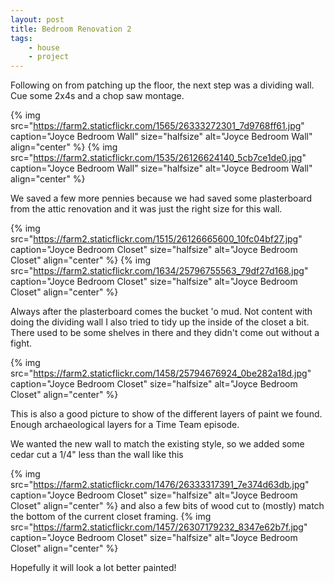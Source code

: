 ```yaml
---
layout: post
title: Bedroom Renovation 2
tags:
    - house
    - project
---
```


Following on from patching up the floor, the next step was a dividing wall. Cue some 2x4s and a chop saw montage.

{% img src="https://farm2.staticflickr.com/1565/26333272301_7d9768ff61.jpg" caption="Joyce Bedroom Wall" size="halfsize" alt="Joyce Bedroom Wall" align="center" %}
{% img src="https://farm2.staticflickr.com/1535/26126624140_5cb7ce1de0.jpg" caption="Joyce Bedroom Wall" size="halfsize" alt="Joyce Bedroom Wall" align="center" %}

We saved a few more pennies because we had saved some plasterboard from the attic renovation and it was just the right size for this wall.

{% img src="https://farm2.staticflickr.com/1515/26126665600_10fc04bf27.jpg" caption="Joyce Bedroom Closet" size="halfsize" alt="Joyce Bedroom Closet" align="center" %}
{% img src="https://farm2.staticflickr.com/1634/25796755563_79df27d168.jpg" caption="Joyce Bedroom Closet" size="halfsize" alt="Joyce Bedroom Closet" align="center" %}

Always after the plasterboard comes the bucket 'o mud. Not content with doing the dividing wall I also tried to tidy up the inside of the closet a bit. There used to be some shelves in there and they didn't come out without a fight.

{% img src="https://farm2.staticflickr.com/1458/25794676924_0be282a18d.jpg" caption="Joyce Bedroom Closet" size="halfsize" alt="Joyce Bedroom Closet" align="center" %}

This is also a good picture to show of the different layers of paint we found. Enough archaeological layers for a Time Team episode.

We wanted the new wall to match the existing style, so we added some cedar cut a 1/4" less than the wall like this

{% img src="https://farm2.staticflickr.com/1476/26333317391_7e374d63db.jpg" caption="Joyce Bedroom Closet" size="halfsize" alt="Joyce Bedroom Closet" align="center" %} and also a few bits of wood cut to (mostly) match the bottom of the current closet framing. {% img src="https://farm2.staticflickr.com/1457/26307179232_8347e62b7f.jpg" caption="Joyce Bedroom Closet" size="halfsize" alt="Joyce Bedroom Closet" align="center" %}

Hopefully it will look a lot better painted!